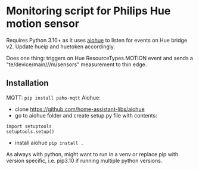 # Monitoring script for Philips Hue motion sensor

Requires Python 3.10+ as it uses [aiohue](https://github.com/home-assistant-libs/aiohue) to listen for events on Hue bridge v2. Update hueip and huetoken accordingly.

Does one thing: triggers on Hue ResourceTypes.MOTION event and sends a "te/device/main///m/sensors" measurement to thin edge.

## Installation

MQTT: `pip install paho-mqtt`
Aiohue: 
* clone https://github.com/home-assistant-libs/aiohue
* go to aiohue folder and create setup.py file with contents: 
```
import setuptools
setuptools.setup()
```
* install aiohue `pip install .`

As always with python, might want to run in a venv or replace pip with version specific, i.e. pip3.10 if running multiple python versions.